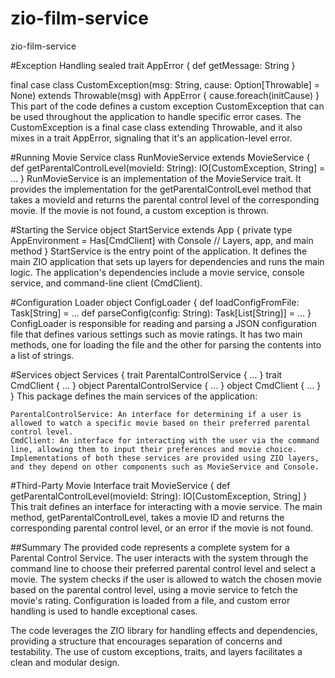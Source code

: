 # zio-film-service
zio-film-service

#Exception Handling
sealed trait AppError {
  def getMessage: String
}

final case class CustomException(msg: String, cause: Option[Throwable] = None) extends Throwable(msg) with AppError {
  cause.foreach(initCause)
}
This part of the code defines a custom exception CustomException that can be used throughout the application to handle specific error cases. The CustomException is a final case class extending Throwable, and it also mixes in a trait AppError, signaling that it's an application-level error.

#Running Movie Service
class RunMovieService extends MovieService {
  def getParentalControlLevel(movieId: String): IO[CustomException, String] = ...
}
RunMovieService is an implementation of the MovieService trait. It provides the implementation for the getParentalControlLevel method that takes a movieId and returns the parental control level of the corresponding movie. If the movie is not found, a custom exception is thrown.

#Starting the Service
object StartService extends App {
  private type AppEnvironment = Has[CmdClient] with Console
  // Layers, app, and main method
}
StartService is the entry point of the application. It defines the main ZIO application that sets up layers for dependencies and runs the main logic. The application's dependencies include a movie service, console service, and command-line client (CmdClient).

#Configuration Loader
object ConfigLoader {
  def loadConfigFromFile: Task[String] = ...
  def parseConfig(config: String): Task[List[String]] = ...
}
ConfigLoader is responsible for reading and parsing a JSON configuration file that defines various settings such as movie ratings. It has two main methods, one for loading the file and the other for parsing the contents into a list of strings.

#Services
object Services {
  trait ParentalControlService { ... }
  trait CmdClient { ... }
  object ParentalControlService { ... }
  object CmdClient { ... }
}
This package defines the main services of the application:

    ParentalControlService: An interface for determining if a user is allowed to watch a specific movie based on their preferred parental control level.
    CmdClient: An interface for interacting with the user via the command line, allowing them to input their preferences and movie choice.
    Implementations of both these services are provided using ZIO layers, and they depend on other components such as MovieService and Console.

#Third-Party Movie Interface
trait MovieService {
  def getParentalControlLevel(movieId: String): IO[CustomException, String]
}
This trait defines an interface for interacting with a movie service. The main method, getParentalControlLevel, takes a movie ID and returns the corresponding parental control level, or an error if the movie is not found.

##Summary
The provided code represents a complete system for a Parental Control Service. The user interacts with the system through the command line to choose their preferred parental control level and select a movie. The system checks if the user is allowed to watch the chosen movie based on the parental control level, using a movie service to fetch the movie's rating. Configuration is loaded from a file, and custom error handling is used to handle exceptional cases.

The code leverages the ZIO library for handling effects and dependencies, providing a structure that encourages separation of concerns and testability. The use of custom exceptions, traits, and layers facilitates a clean and modular design.

    
